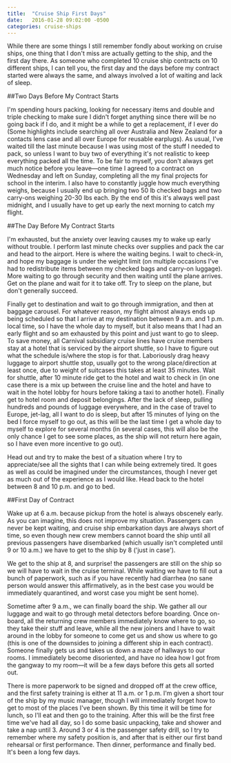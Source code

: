 ```yaml
---
title:  "Cruise Ship First Days"
date:   2016-01-28 09:02:00 -0500
categories: cruise-ships
---
```

While there are some things I still remember fondly about working on cruise ships, one thing that I don't miss are actually getting to the ship, and the first day there. As someone who completed 10 cruise ship contracts on 10 different ships, I can tell you, the first day and the days before my contract started were always the same, and always involved a lot of waiting and lack of sleep.

##Two Days Before My Contract Starts

I'm spending hours packing, looking for necessary items and double and triple checking to make sure I didn't forget anything since there will be no going back if I do, and it might be a while to get a replacement, if I ever do (Some highlights include searching all over Australia and New Zealand for a contacts lens case and all over Europe for reusable earplugs). As usual, I've waited till the last minute because I was using most of the stuff I needed to pack, so unless I want to buy two of everything it's not realistic to keep everything packed all the time. To be fair to myself, you don't always get much notice before you leave&mdash;one time I agreed to a contract on Wednesday and left on Sunday, completing all the my final projects for school in the interim. I also have to constantly juggle how much everything weighs, because I usually end up bringing two 50 lb checked bags and two carry-ons weighing 20-30 lbs each. By the end of this it's always well past midnight, and I usually have to get up early the next morning to catch my flight.

##The Day Before My Contract Starts

I'm exhausted, but the anxiety over leaving causes my to wake up early without trouble. I perform last minute checks over supplies and pack the car and head to the airport. Here is where the waiting begins. I wait to check-in, and hope my baggage is under the weight limit (on multiple occasions I've had to redistribute items between my checked bags and carry-on luggage). More waiting to go through security and then waiting until the plane arrives. Get on the plane and wait for it to take off. Try to sleep on the plane, but don't generally succeed. 

Finally get to destination and wait to go through immigration, and then at baggage carousel. For whatever reason, my flight almost always ends up being scheduled so that I arrive at my destination between 9 a.m. and 1 p.m. local time, so I have the whole day to myself, but it also means that I had an early flight and so am exhausted by this point and just want to go to sleep. To save money, all Carnival subsidiary cruise lines have cruise members stay at a hotel that is serviced by the airport shuttle, so I have to figure out what the schedule is/where the stop is for that. Laboriously drag heavy luggage to airport shuttle stop, usually got to the wrong place/direction at least once, due to weight of suitcases this takes at least 35 minutes. Wait for shuttle, after 10 minute ride get to the hotel and wait to check in (in one case there is a mix up between the cruise line and the hotel and have to wait in the hotel lobby for hours before taking a taxi to another hotel). Finally get to hotel room and deposit belongings. After the lack of sleep, pulling hundreds and pounds of luggage everywhere, and in the case of travel to Europe, jet-lag, all I want to do is sleep, but after 15 minutes of lying on the bed I force myself to go out, as this will be the last time I get a whole day to myself to explore for several months (in several cases, this will also be the only chance I get to see some places, as the ship will not return here again, so I have even more incentive to go out).

Head out and try to make the best of a situation where I try to appreciate/see all the sights that I can while being extremely tired. It goes as well as could be imagined under the circumstances, though I never get as much out of the experience as I would like. Head back to the hotel between 8 and 10 p.m. and go to bed.

##First Day of Contract

Wake up at 6 a.m. because pickup from the hotel is always obscenely early. As you can imagine, this does not improve my situation. Passengers can never be kept waiting, and cruise ship embarkation days are always short of time, so even though new crew members cannot board the ship until all previous passengers have disembarked (which usually isn't completed until 9 or 10 a.m.) we have to get to the ship by 8 ('just in case').

We get to the ship at 8, and surprise! the passengers are still on the ship so we will have to wait in the cruise terminal. While waiting we have to fill out a bunch of paperwork, such as if you have recently had diarrhea (no sane person would answer this affirmatively, as in the best case you would be immediately quarantined, and worst case you might be sent home).

Sometime after 9 a.m., we can finally board the ship. We gather all our luggage and wait to go through metal detectors before boarding. Once on-board, all the returning crew members immediately know where to go, so they take their stuff and leave, while all the new joiners and I have to wait around in the lobby for someone to come get us and show us where to go (this is one of the downsides to joining a different ship in each contract). Someone finally gets us and takes us down a maze of hallways to our rooms. I immediately become disoriented, and have no idea how I got from the gangway to my room&mdash;it will be a few days before this gets all sorted out.

There is more paperwork to be signed and dropped off at the crew office, and the first safety training is either at 11 a.m. or 1 p.m. I'm given a short tour of the ship by my music manager, though I will immediately forget how to get to most of the places I've been shown. By this time it will be time for lunch, so I'll eat and then go to the training. After this will be the first free time we've had all day, so I do some basic unpacking, take and shower and take a nap until 3. Around 3 or 4 is the passenger safety drill, so I try to remember where my safety position is, and after that is either our first band rehearsal or first performance. Then dinner, performance and finally bed. It's been a long few days.
